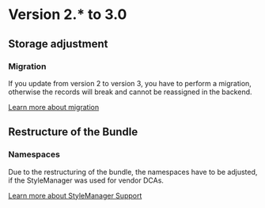 # Version 2.* to 3.0
## Storage adjustment
### Migration
If you update from version 2 to version 3, you have to perform a migration, otherwise the records will break and cannot be reassigned in the backend.

[Learn more about migration](docs/MIGRATE.md)

## Restructure of the Bundle
### Namespaces
Due to the restructuring of the bundle, the namespaces have to be adjusted, if the StyleManager was used for vendor DCAs.

[Learn more about StyleManager Support](docs/SUPPORT.md)
